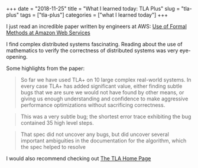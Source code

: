 +++
date = "2018-11-25"
title = "What I learned today: TLA Plus"
slug = "tla-plus" 
tags = ["tla-plus"]
categories = ["what I learned today"]
+++

I just read an incredible paper written by engineers at AWS: [Use of Formal Methods at Amazon Web Services](https://lamport.azurewebsites.net/tla/formal-methods-amazon.pdf)

I find complex distributed systems fascinating. Reading about the use of mathematics to verify the correctness of distributed systems was very eye-opening. 

Some highlights from the paper: 

> So far we have used TLA+ on 10 large complex real-world systems. In every case TLA+ has added significant value, either finding subtle bugs that we are sure we would not have found by other means, or giving us enough understanding and confidence to make aggressive performance optimizations without sacrificing correctness.

> This was a very subtle bug; the shortest error trace exhibiting the bug contained 35 high level steps.


> That spec did not uncover any bugs, but did uncover several important ambiguities in the
documentation for the algorithm, which the spec helped to resolve

I would also recommend checking out [The TLA Home Page](http://lamport.azurewebsites.net/tla/tla.html)